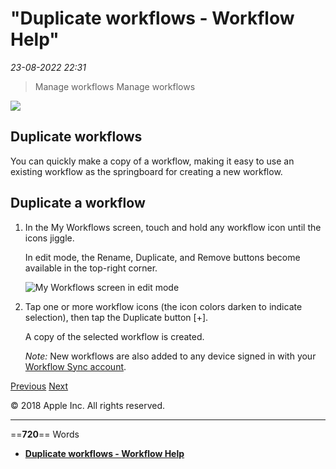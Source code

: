 # "Duplicate workflows - Workflow Help"

*23-08-2022 22:31* 

> Manage workflows
Manage workflows

![](https://help.apple.com/workflow/en.lproj/GlobalArt/AppIconDefault_Workflow.png)

## Duplicate workflows

You can quickly make a copy of a workflow, making it easy to use an existing workflow as the springboard for creating a new workflow.

## Duplicate a workflow

1.  In the My Workflows screen, touch and hold any workflow icon until the icons jiggle.
    
    In edit mode, the Rename, Duplicate, and Remove buttons become available in the top-right corner.
    
    ![My Workflows screen in edit mode](https://help.apple.com/workflow/en.lproj/Art/S0033_Rearrange.png)
    
2.  Tap one or more workflow icons (the icon colors darken to indicate selection), then tap the Duplicate button \[+\].
    
    A copy of the selected workflow is created.
    
    *Note:* New workflows are also added to any device signed in with your [Workflow Sync account](https://help.apple.com/workflow/#/apd82e4718d2).
    

[Previous](https://help.apple.com/workflow/#/apd052072d68) [Next](https://help.apple.com/workflow/#/apd096cd65c6)

© 2018 Apple Inc. All rights reserved.
***

==**720**== Words

- **[Duplicate workflows - Workflow Help](https://help.apple.com/workflow/#/apd6b467942c)**
